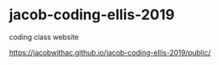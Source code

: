 # jacob-coding-ellis-2019
coding class website

https://jacobwithac.github.io/jacob-coding-ellis-2019/public/
